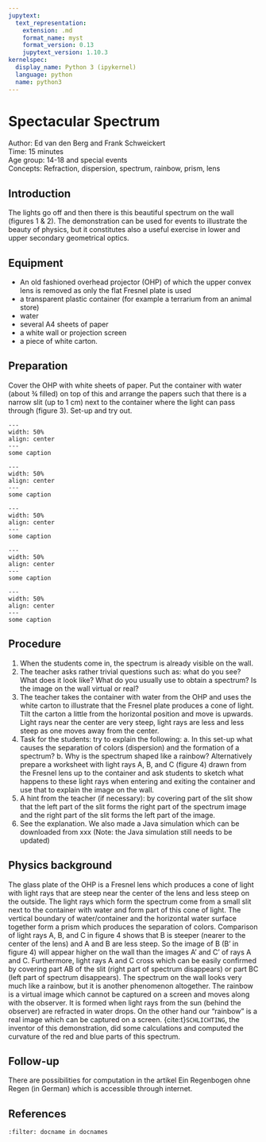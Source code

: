 ```yaml
---
jupytext:
  text_representation:
    extension: .md
    format_name: myst
    format_version: 0.13
    jupytext_version: 1.10.3
kernelspec:
  display_name: Python 3 (ipykernel)
  language: python
  name: python3
---
```


# Spectacular Spectrum

Author:     Ed van den Berg and Frank Schweickert\
Time:	  	  15 minutes\
Age group:	14-18 and special events \
Concepts:	  Refraction, dispersion, spectrum, rainbow, prism, lens

## Introduction
The lights go off and then there is this beautiful spectrum on the wall (figures 1 & 2). The demonstration can be used for events to illustrate the beauty of physics, but it constitutes also a useful exercise in lower and upper secondary geometrical optics.

## Equipment
* An old fashioned overhead projector (OHP) of which the upper convex lens is removed as only the flat Fresnel plate is used
* a transparent plastic container (for example a terrarium from an animal store)
* water
* several A4 sheets of paper
* a white wall or projection screen
* a piece of white carton.

## Preparation
Cover the OHP with white sheets of paper. Put the container with water (about ¾ filled) on top of this and arrange the papers such that there is a narrow slit (up to 1 cm) next to the container where the light can pass through (figure 3).  Set-up and try out. 

```{figure} demo06_figure1.JPG
---
width: 50%
align: center
---
some caption
``` 

```{figure} demo06_figure2.JPG
---
width: 50%
align: center
---
some caption
``` 

```{figure} demo06_figure3.JPG
---
width: 50%
align: center
---
some caption
``` 

```{figure} demo06_figure4.JPG
---
width: 50%
align: center
---
some caption
``` 

```{figure} demo06_figure5.JPG
---
width: 50%
align: center
---
some caption
``` 

## Procedure
1.	When the students come in, the spectrum is already visible on the wall.
2.	The teacher asks rather trivial questions such as: what do you see? What does it look like? What do you usually use to obtain a spectrum? Is the image on the wall virtual or real?
3.	The teacher takes the container with water from the OHP and uses the white carton to illustrate that the Fresnel plate produces a cone of light. Tilt the carton a little from the horizontal position and move is upwards. Light rays near the center are very steep, light rays are less and less steep as one moves away from the center.
4.	Task for the students: try to explain the following:
a.	In this set-up what causes the separation of colors (dispersion) and the formation of a spectrum?
b.	Why is the spectrum shaped like a rainbow?
Alternatively prepare a worksheet with light rays A, B, and C (figure 4) drawn from the Fresnel lens up to the container and ask students to sketch what happens to these light rays when entering and exiting the container and use that to explain the image on the wall.
5.	A hint from the teacher (if necessary): by covering part of the slit show that the left part of the slit forms the right part of the spectrum image and the right part of the slit forms the left part of the image.
6.	See the explanation. We also made a Java simulation which can be downloaded from xxx (Note: the Java simulation still needs to be updated)

## Physics background
The glass plate of the OHP is a Fresnel lens which produces a cone of light with light rays that are steep near the center of the lens and less steep on the outside. The light rays which form the spectrum come from a small slit next to the container with water and form part of this cone of light. The vertical boundary of water/container and the horizontal water surface together form a prism which produces the separation of colors. Comparison of light rays A, B, and C in figure 4 shows that B is steeper (nearer to the center of the lens) and A and B are less steep. So the image of B (B’ in figure 4) will appear higher on the wall than the images A’ and C’ of rays A and C. Furthermore, light rays A and C cross which can be easily confirmed by covering part AB of the slit (right part of spectrum disappears) or part BC (left part of spectrum disappears).
The spectrum on the wall looks very much like a rainbow, but it is another phenomenon altogether. The rainbow is a virtual image which cannot be captured on a screen and moves along with the observer. It is formed when light rays from the sun (behind the observer) are refracted in water drops. On the other hand our “rainbow” is a real image which can be captured on a screen. {cite:t}`SCHLICHTING`, the inventor of this demonstration, did some calculations and computed the curvature of the red and blue parts of this spectrum.

## Follow-up
There are possibilities for computation in the artikel Ein Regenbogen ohne Regen (in German) which is accessible through internet.


## References
```{bibliography}
:filter: docname in docnames
```